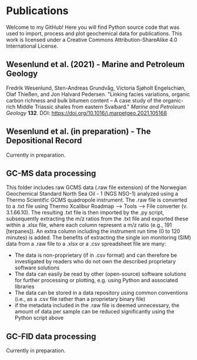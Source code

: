 # Publications

Welcome to my GitHub! Here you will find Python source code that was used to import, process and plot geochemical data for publications. This work is licensed under a Creative Commons Attribution-ShareAlike 4.0 International License.

## Wesenlund et al. (2021) - Marine and Petroleum Geology

Fredrik Wesenlund, Sten-Andreas Grundvåg, Victoria Sjøholt Engelschiøn, Olaf Thießen, and Jon Halvard Pedersen.
"Linking facies variations, organic carbon richness and bulk bitumen content – A case study of the organic-rich Middle Triassic shales from eastern Svalbard."
*Marine and Petroleum Geology* **132**.
DOI: https://doi.org/10.1016/j.marpetgeo.2021.105168


## Wesenlund et al. (in preparation) - The Depositional Record

Currently in preparation.

## GC-MS data processing

This folder includes raw GCMS data (.raw file extension) of the Norwegian Geochemical Standard North Sea Oil - 1 (NGS NSO-1) analyzed using a Thermo Scientific GCMS quadropole instrument. The .raw file is converted to a .txt file using Thermo Xcalibur Roadmap --> Tools --> File converter (v. 3.1.66.10). The resulting .txt file is then imported by the .py script, subsequently extracting the m/z ratios from the .txt file and exported these within a .xlsx file, where each column represent a m/z ratio (e.g., 191 [terpanes]). An extra column including the instrument run time (0 to 120 minutes) is added. The benefits of extracting the single ion monitoring (SIM) data from a .raw file to a .xlsx or a .csv spreadsheet file are many:

* The data is non-proprietary (if in .csv format) and can therefore be investigated by readers who do not own the described proprietary software solutions
* The data can easily be read by other (open-source) software solutions for further processing or plotting, e.g. using Python and associated libraries
* The data can be stored in a data repository using common conventions (i.e., as a .csv file rather than a proprietary binary file)
* if the metadata included in the .raw file is deemed unnecessary, the amount of data per sample can be reduced significantly using the Python script above

## GC-FID data processing

Currently in preparation.

